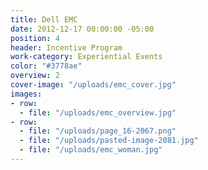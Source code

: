 ```yaml
---
title: Dell EMC
date: 2012-12-17 00:00:00 -05:00
position: 4
header: Incentive Program
work-category: Experiential Events
color: "#3778ae"
overview: 2
cover-image: "/uploads/emc_cover.jpg"
images:
- row:
  - file: "/uploads/emc_overview.jpg"
- row:
  - file: "/uploads/page_16-2067.png"
  - file: "/uploads/pasted-image-2081.jpg"
  - file: "/uploads/emc_woman.jpg"
---
```

